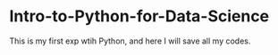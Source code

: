 # Intro-to-Python-for-Data-Science
This is my first exp wtih Python, and here I will save all my codes. 
